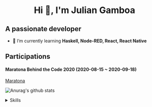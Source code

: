 <h1 align="center">Hi 👋, I'm Julian Gamboa</h1>

## A passionate developer

- 🌱 I’m currently learning **Haskell, Node-RED, React, React Native**

## Participations

#### Maratona Behind the Code 2020 (2020-08-15 ~ 2020-09-18)

[Maratona](https://github.com/julian-gamboa-bahia/maratona-btc-2020)

![Anurag's github stats](https://github-readme-stats.vercel.app/api?username=julian-gamboa-bahia&show_icons=true&bg_color=14274e&text_color=FFF&title_color=FFFF&icon_color=FFF)

<!--START_SECTION:activity-->

<!--END_SECTION:activity-->

<details>
<summary>Skills</summary>
<br/>

#### Programming Languages:

[<img src="https://devicons.github.io/devicon/devicon.git/icons/c/c-original.svg" alt="c" width="40" height="40" />](https://www.cprogramming.com/)
[<img src="https://devicons.github.io/devicon/devicon.git/icons/csharp/csharp-original.svg" alt="csharp" width="40" height="40" />](https://www.w3schools.com/cs/)
[<img src="https://devicons.github.io/devicon/devicon.git/icons/java/java-original-wordmark.svg" alt="java" width="40" height="40" />](https://www.java.com)
[<img src="https://devicons.github.io/devicon/devicon.git/icons/javascript/javascript-original.svg" alt="javascript" width="40" height="40" />](https://developer.mozilla.org/en-US/docs/Web/JavaScript)
[<img src="https://devicons.github.io/devicon/devicon.git/icons/php/php-original.svg" alt="php" width="40" height="40" />](https://www.php.net)
[<img src="https://devicons.github.io/devicon/devicon.git/icons/typescript/typescript-original.svg" alt="typescript" width="40" height="40" />](https://www.typescriptlang.org/)
[<img src="https://devicons.github.io/devicon/devicon.git/icons/python/python-original.svg" alt="python" width="40" height="40" />](https://www.python.org)

#### Framework:

[<img src="https://devicons.github.io/devicon/devicon.git/icons/dot-net/dot-net-original-wordmark.svg" alt="dotnet" width="40" height="40" />](https://dotnet.microsoft.com/)
[<img src="https://devicons.github.io/devicon/devicon.git/icons/laravel/laravel-plain-wordmark.svg" alt="laravel" width="40" height="40" />](https://laravel.com/)

#### BackEnd:

[<img src="https://devicons.github.io/devicon/devicon.git/icons/express/express-original-wordmark.svg" alt="express" width="40" height="40" />](https://expressjs.com)
[<img src="https://devicons.github.io/devicon/devicon.git/icons/nodejs/nodejs-original-wordmark.svg" alt="nodejs" width="40" height="40" />](https://nodejs.org)

#### FrontEnd:

[<img src="https://devicons.github.io/devicon/devicon.git/icons/angularjs/angularjs-original.svg" alt="angularjs" width="40" />](https://angular.io)
[<img src="https://www.vectorlogo.zone/logos/babeljs/babeljs-icon.svg" alt="babel" width="40" height="40" />](https://babeljs.io/)
[<img src="https://devicons.github.io/devicon/devicon.git/icons/bootstrap/bootstrap-plain.svg" alt="bootstrap" width="40" height="40" />](https://getbootstrap.com)
[<img src="https://devicons.github.io/devicon/devicon.git/icons/css3/css3-original-wordmark.svg" alt="css3" width="40" height="40" />](https://www.w3schools.com/css/)
[<img src="https://devicons.github.io/devicon/devicon.git/icons/gulp/gulp-plain.svg" alt="gulp" width="40" height="40" />](https://gulpjs.com)
[<img src="https://devicons.github.io/devicon/devicon.git/icons/html5/html5-original-wordmark.svg" alt="html5" width="40" height="40" />](https://www.w3.org/html/)
[<img src="https://devicons.github.io/devicon/devicon.git/icons/react/react-original-wordmark.svg" alt="react" width="40" height="40" />](https://reactjs.org/)
[<img src="https://devicons.github.io/devicon/devicon.git/icons/sass/sass-original.svg" alt="sass" width="40" height="40" />](https://sass-lang.com)
[<img src="https://devicons.github.io/devicon/devicon.git/icons/vuejs/vuejs-original-wordmark.svg" alt="vuejs" width="40" height="40" />](https://vuejs.org/)
[<img src="https://devicons.github.io/devicon/devicon.git/icons/webpack/webpack-original.svg" alt="webpack" width="40" height="40" />](https://webpack.js.org)

#### Mobile:

[<img src="https://devicons.github.io/devicon/devicon.git/icons/android/android-original-wordmark.svg" alt="android" width="40" />](https://developer.android.com)
[<img src="https://reactnative.dev/img/header_logo.svg" alt="reactnative" width="40" height="40" />](https://reactnative.dev/)

#### Software:

[<img src="https://www.vectorlogo.zone/logos/figma/figma-icon.svg" alt="figma" width="40" height="40" />](https://www.figma.com/)

#### Static Site:

[<img src="https://www.vectorlogo.zone/logos/gatsbyjs/gatsbyjs-icon.svg" alt="gatsby" width="40" height="40" />](https://www.gatsbyjs.com/)

#### Database:

[<img src="https://www.vectorlogo.zone/logos/mariadb/mariadb-icon.svg" alt="mariadb" width="40" height="40" />](https://mariadb.org/)
[<img src="https://devicons.github.io/devicon/devicon.git/icons/mongodb/mongodb-original-wordmark.svg" alt="mongodb" width="40" height="40" />](https://www.mongodb.com/)
[<img src="https://devicons.github.io/devicon/devicon.git/icons/mysql/mysql-original-wordmark.svg" alt="mysql" width="40" height="40" />](https://www.mysql.com/)
[<img src="https://devicons.github.io/devicon/devicon.git/icons/postgresql/postgresql-original-wordmark.svg" alt="postgresql" width="40" height="40" />](https://www.postgresql.org)

#### Artificial Intelligence / Machine Learning:

[<img src="https://upload.wikimedia.org/wikipedia/commons/0/05/Scikit_learn_logo_small.svg" alt="scikit_learn" width="40" height="40" />](https://scikit-learn.org/)

#### Version Control:

[<img src="https://www.vectorlogo.zone/logos/git-scm/git-scm-icon.svg" alt="git" width="40" height="40" />](https://git-scm.com/)

#### Operating System:

[<img src="https://devicons.github.io/devicon/devicon.git/icons/linux/linux-original.svg" alt="linux" width="40" height="40" />](https://www.linux.org/)
[<img src="https://www.vectorlogo.zone/logos/microsoft/microsoft-icon.svg" alt="microsoft" width="40" height="40" />](https://www.microsoft.com/)

</details>

[linkedin]: https://www.linkedin.com/in/julian-gamboa-5a426b1b4/
